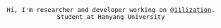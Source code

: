 <p align="center">
  <samp>
    Hi, I'm researcher and developer working on <a href="https://github.com/11lization">@11lization</a>. Student at Hanyang University
  </samp>
</p>
